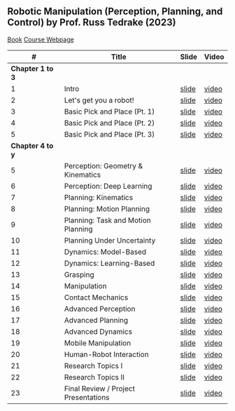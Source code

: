 ## Robotic Manipulation (Perception, Planning, and Control) by Prof. Russ Tedrake (2023)



[Book](https://manipulation.csail.mit.edu/index.html)
[Course Webpage](https://manipulation.csail.mit.edu/)




| # | Title                                   | Slide                                                                 | Video                                                                                       |
|---|-----------------------------------------|-----------------------------------------------------------------------|---------------------------------------------------------------------------------------------|
| **Chapter 1 to 3** |
| 1 | Intro                                   | [slide](https://slides.com/russtedrake/fall23-lec01)                  | [video](https://www.youtube.com/watch?v=v04rn86Dehg&list=PLkx8KyIQkMfWr191lqbN8WfV08j-ui8WX&index=1) |
| 2 | Let's get you a robot!                  | [slide](https://slides.com/russtedrake/fall23-lec02)                  | [video](https://www.youtube.com/watch?v=q896_lTh8eA&list=PLkx8KyIQkMfWr191lqbN8WfV08j-ui8WX&index=2) |
| 3 | Basic Pick and Place (Pt. 1)            | [slide](https://slides.com/russtedrake/fall23-lec03)                  | [video](https://www.youtube.com/watch?v=0-34RZJxyww&list=PLkx8KyIQkMfWr191lqbN8WfV08j-ui8WX&index=3) |
| 4 | Basic Pick and Place (Pt. 2)            | [slide](https://slides.com/russtedrake/fall23-lec04)                  | [video](https://www.youtube.com/watch?v=1mkzXp9_QYY&list=PLkx8KyIQkMfWr191lqbN8WfV08j-ui8WX&index=4) |
| 5| Basic Pick and Place (Pt. 3)            | [slide](https://slides.com/russtedrake/fall23-lec04)                  | [video](https://www.youtube.com/watch?v=YaQrC_Zm8qg&list=PLkx8KyIQkMfWr191lqbN8WfV08j-ui8WX&index=5) |
| **Chapter 4 to y** |
| 5 | Perception: Geometry & Kinematics       | [slide](https://slides.com/russtedrake/fall23-lec05)                  | [video](https://www.youtube.com/watch?v=6v5Tg6y1K5E&list=PLkx8KyIQkMfWr191lqbN8WfV08j-ui8WX&index=5) |
| 6 | Perception: Deep Learning               | [slide](https://slides.com/russtedrake/fall23-lec06)                  | [video](https://www.youtube.com/watch?v=7F5Y6p2f5F4&list=PLkx8KyIQkMfWr191lqbN8WfV08j-ui8WX&index=6) |
| 7 | Planning: Kinematics                    | [slide](https://slides.com/russtedrake/fall23-lec07)                  | [video](https://www.youtube.com/watch?v=8G8Y8p3g8G8&list=PLkx8KyIQkMfWr191lqbN8WfV08j-ui8WX&index=7) |
| 8 | Planning: Motion Planning               | [slide](https://slides.com/russtedrake/fall23-lec08)                  | [video](https://www.youtube.com/watch?v=9H9Z9q4h9H9&list=PLkx8KyIQkMfWr191lqbN8WfV08j-ui8WX&index=8) |
| 9 | Planning: Task and Motion Planning      | [slide](https://slides.com/russtedrake/fall23-lec09)                  | [video](https://www.youtube.com/watch?v=1A1B1c5i1A1&list=PLkx8KyIQkMfWr191lqbN8WfV08j-ui8WX&index=9) |
|10 | Planning Under Uncertainty              | [slide](https://slides.com/russtedrake/fall23-lec10)                  | [video](https://www.youtube.com/watch?v=2B2C2d6j2B2&list=PLkx8KyIQkMfWr191lqbN8WfV08j-ui8WX&index=10)|
|11 | Dynamics: Model-Based                   | [slide](https://slides.com/russtedrake/fall23-lec11)                  | [video](https://www.youtube.com/watch?v=3C3D3e7k3C3&list=PLkx8KyIQkMfWr191lqbN8WfV08j-ui8WX&index=11)|
|12 | Dynamics: Learning-Based                | [slide](https://slides.com/russtedrake/fall23-lec12)                  | [video](https://www.youtube.com/watch?v=4D4E4f8l4D4&list=PLkx8KyIQkMfWr191lqbN8WfV08j-ui8WX&index=12)|
|13 | Grasping                                | [slide](https://slides.com/russtedrake/fall23-lec13)                  | [video](https://www.youtube.com/watch?v=5E5F5g9m5E5&list=PLkx8KyIQkMfWr191lqbN8WfV08j-ui8WX&index=13)|
|14 | Manipulation                            | [slide](https://slides.com/russtedrake/fall23-lec14)                  | [video](https://www.youtube.com/watch?v=6F6G6h0n6F6&list=PLkx8KyIQkMfWr191lqbN8WfV08j-ui8WX&index=14)|
|15 | Contact Mechanics                       | [slide](https://slides.com/russtedrake/fall23-lec15)                  | [video](https://www.youtube.com/watch?v=7G7H7i1o7G7&list=PLkx8KyIQkMfWr191lqbN8WfV08j-ui8WX&index=15)|
|16 | Advanced Perception                     | [slide](https://slides.com/russtedrake/fall23-lec16)                  | [video](https://www.youtube.com/watch?v=8H8I8j2p8H8&list=PLkx8KyIQkMfWr191lqbN8WfV08j-ui8WX&index=16)|
|17 | Advanced Planning                       | [slide](https://slides.com/russtedrake/fall23-lec17)                  | [video](https://www.youtube.com/watch?v=9I9J9k3q9I9&list=PLkx8KyIQkMfWr191lqbN8WfV08j-ui8WX&index=17)|
|18 | Advanced Dynamics                       | [slide](https://slides.com/russtedrake/fall23-lec18)                  | [video](https://www.youtube.com/watch?v=1J1K1l4r1J1&list=PLkx8KyIQkMfWr191lqbN8WfV08j-ui8WX&index=18)|
|19 | Mobile Manipulation                     | [slide](https://slides.com/russtedrake/fall23-lec19)                  | [video](https://www.youtube.com/watch?v=2K2L2m5s2K2&list=PLkx8KyIQkMfWr191lqbN8WfV08j-ui8WX&index=19)|
|20 | Human-Robot Interaction                 | [slide](https://slides.com/russtedrake/fall23-lec20)                  | [video](https://www.youtube.com/watch?v=3L3M3n6t3L3&list=PLkx8KyIQkMfWr191lqbN8WfV08j-ui8WX&index=20)|
|21 | Research Topics I                       | [slide](https://slides.com/russtedrake/fall23-lec21)                  | [video](https://www.youtube.com/watch?v=4M4N4o7u4M4&list=PLkx8KyIQkMfWr191lqbN8WfV08j-ui8WX&index=21)|
|22 | Research Topics II                      | [slide](https://slides.com/russtedrake/fall23-lec22)                  | [video](https://www.youtube.com/watch?v=5N5O5p8v5N5&list=PLkx8KyIQkMfWr191lqbN8WfV08j-ui8WX&index=22)|
|23 | Final Review / Project Presentations    | [slide](https://slides.com/russtedrake/fall23-lec23)                  | [video](https://www.youtube.com/watch?v=6O6P6q9w6O6&list=PLkx8KyIQkMfWr191lqbN8WfV08j-ui8WX&index=23)|

